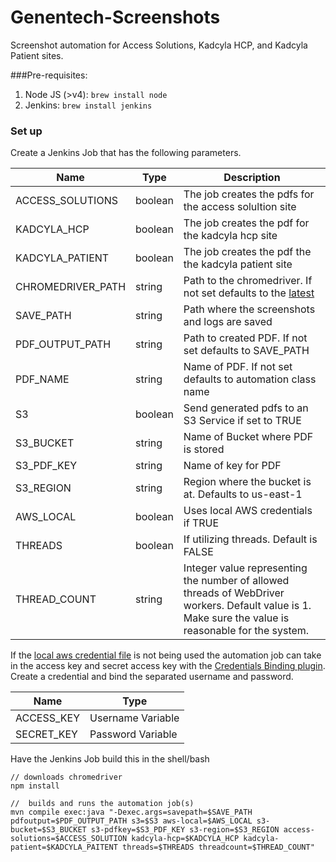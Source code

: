 # Genentech-Screenshots
Screenshot automation for Access Solutions, Kadcyla HCP, and Kadcyla Patient sites.

###Pre-requisites:
1) Node JS (>v4): `brew install node`
2) Jenkins: `brew install jenkins`

### Set up

Create a Jenkins Job that has the following parameters. 

|  Name            |  Type |Description | 
| -------------    | --- |--- | 
| ACCESS_SOLUTIONS | boolean | The job creates the pdfs for the access solultion site |
| KADCYLA_HCP | boolean | The job creates the pdf for the kadcyla hcp site |
| KADCYLA_PATIENT |boolean | The job creates the pdf the the kadcyla patient site |
| CHROMEDRIVER_PATH| string |Path to the chromedriver. If not set defaults to the [latest](https://www.npmjs.com/package/chromedriver) |
| SAVE_PATH         | string |Path where the screenshots and logs are saved |
| PDF_OUTPUT_PATH  | string |Path to created PDF. If not set defaults to SAVE_PATH | 
| PDF_NAME         | string |Name of PDF. If not set defaults to automation class name|
| S3               | boolean |Send generated pdfs to an S3 Service if set to TRUE| 
| S3_BUCKET        | string |Name of Bucket where PDF is stored |
| S3_PDF_KEY       | string |Name of key for PDF |
| S3_REGION        | string |Region where the bucket is at. Defaults to us-east-1 |
| AWS_LOCAL        | boolean |Uses local AWS credentials if TRUE |
| THREADS | boolean | If utilizing threads. Default is FALSE |
| THREAD_COUNT | string | Integer value representing the number of allowed threads of WebDriver workers. Default value is 1. Make sure the value is reasonable for the system. | 

If the [local aws credential file](http://docs.aws.amazon.com/sdk-for-java/v1/developer-guide/setup-credentials.html#setup-credentials-setting) is not being used the automation job can take in the access key and secret access key with the [Credentials Binding plugin](https://wiki.jenkins.io/display/JENKINS/Credentials+Binding+Plugin). Create a credential and bind the separated username and password.

| Name | Type |
| --- | --- |
| ACCESS_KEY | Username Variable |
| SECRET_KEY | Password Variable |

    
Have the Jenkins Job build this in the shell/bash

```
// downloads chromedriver
npm install

//  builds and runs the automation job(s) 
mvn compile exec:java "-Dexec.args=savepath=$SAVE_PATH pdfoutput=$PDF_OUTPUT_PATH s3=$S3 aws-local=$AWS_LOCAL s3-bucket=$S3_BUCKET s3-pdfkey=$S3_PDF_KEY s3-region=$S3_REGION access-solutions=$ACCESS_SOLUTION kadcyla-hcp=$KADCYLA_HCP kadcyla-patient=$KADCYLA_PAITENT threads=$THREADS threadcount=$THREAD_COUNT"
```

